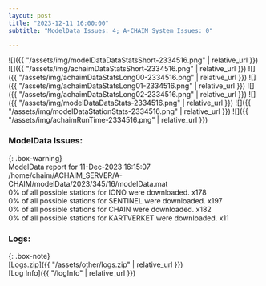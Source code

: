 ```yaml
---
layout: post
title: "2023-12-11 16:00:00"
subtitle: "ModelData Issues: 4; A-CHAIM System Issues: 0"

---
```


![]({{ "/assets/img/modelDataDataStatsShort-2334516.png" | relative_url }})
![]({{ "/assets/img/achaimDataStatsShort-2334516.png" | relative_url }})
![]({{ "/assets/img/achaimDataStatsLong00-2334516.png" | relative_url }})
![]({{ "/assets/img/achaimDataStatsLong01-2334516.png" | relative_url }})
![]({{ "/assets/img/achaimDataStatsLong02-2334516.png" | relative_url }})
![]({{ "/assets/img/modelDataDataStats-2334516.png" | relative_url }})
![]({{ "/assets/img/modelDataStationStats-2334516.png" | relative_url }})
![]({{ "/assets/img/achaimRunTime-2334516.png" | relative_url }})


### ModelData Issues:  
  
{: .box-warning}  
 ModelData report for 11-Dec-2023 16:15:07   
 /home/chaim/ACHAIM_SERVER/A-CHAIM/modelData/2023/345/16/modelData.mat   
 0% of all possible stations for IONO were downloaded. x178   
 0% of all possible stations for SENTINEL were downloaded. x197   
 0% of all possible stations for CHAIN were downloaded. x182   
 0% of all possible stations for KARTVERKET were downloaded. x11   
  


### Logs:  
  
{: .box-note}  
[Logs.zip]({{ "/assets/other/logs.zip" | relative_url }})  
[Log Info]({{ "/logInfo" | relative_url }})  
